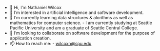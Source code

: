 - 👋 Hi, I’m Nathaniel Wilcox
- 👀 I’m interested in artificial intelligence and software development.
- 🌱 I’m currently learning data structures & alorithms as well as mathematics for computer science. 
      - I am currently studying at Seattle Pacific University and am a graduate of Seattle Central College.
- 💞️ I’m looking to collaborate on software development for the purpose of application creation.
- 📫 How to reach me:
      - wilcoxn@spu.edu

